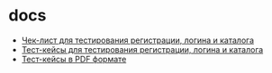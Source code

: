 # docs
- [Чек-лист для тестирования регистрации, логина и каталога](https://docs.google.com/spreadsheets/d/1DJLQ2DIPWk50Sqj5zfJDxdjhUac_bp7QKNt3KrqT0mo/edit?usp=sharing)
- [Тест-кейсы для тестирования регистрации, логина и каталога](https://app.qase.io/project/G8?author=254&previewMode=side&suite=98&tab=)
- [Тест-кейсы в PDF формате](Test%20Cases.pdf)
